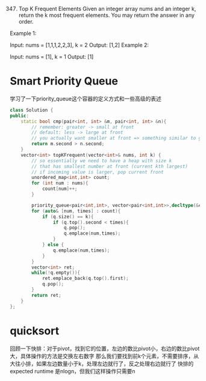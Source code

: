 347. Top K Frequent Elements
Given an integer array nums and an integer k, return the k most frequent elements. You may return the answer in any order.

 

Example 1:

Input: nums = [1,1,1,2,2,3], k = 2
Output: [1,2]
Example 2:

Input: nums = [1], k = 1
Output: [1]

# Smart Priority Queue
学习了一下priority_queue这个容器的定义方式和一些高级的表述
```c++
class Solution {
public:
    static bool cmp(pair<int, int> &m, pair<int, int> &n){
        // remember: greater -> small at front
        // default: less -> large at front
        // you actually want smaller at front => something similar to greater!
        return m.second > n.second;
    }
    vector<int> topKFrequent(vector<int>& nums, int k) {
        // so essentially we need to have a heap with size k
        // that has smallest number at front (current kth largest)
        // if incoming value is larger, pop current front
        unordered_map<int,int> count;
        for (int num : nums){
            count[num]++;
        }

        priority_queue<pair<int,int>, vector<pair<int,int>>,decltype(&cmp)> q(cmp);
        for (auto& [num, times] : count){
            if (q.size() == k){
                if (q.top().second < times){
                    q.pop();
                    q.emplace(num,times);
                }
            } else {
                q.emplace(num,times);
            }
        }
        vector<int> ret;
        while(!q.empty()){
            ret.emplace_back(q.top().first);
            q.pop();
        }
        return ret;
    }
};
```

# quicksort
回顾一下快排：对于pivot，找到它的位置，左边的数比pivot小，右边的数比pivot大，具体操作的方法是交换左右数字
那么我们要找到前k个元素，不需要排序，从大往小排，如果左边数量小于k，处理左边就行了，反之处理右边就行了
快排的expected runtime 是nlogn，但我们这样操作只需要n
